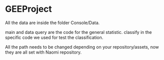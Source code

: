 # GEEProject
All the data are inside the folder Console/Data.

main and data query are the code for the general statistic.
classify in the specific code we used for test the classification.

All the path needs to be changed depending on your repository/assets, now they are all set with Naomi repository.
